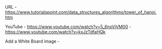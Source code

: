 URL - https://www.tutorialspoint.com/data_structures_algorithms/tower_of_hanoi.htm

YouTube - https://www.youtube.com/watch?v=5_6nsViVM00
        - https://www.youtube.com/watch?v=kxJzTdfaHQk

Add a White Board image -
